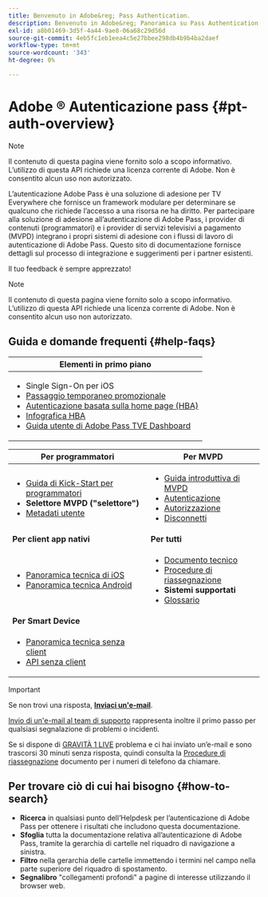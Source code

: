 ```yaml
---
title: Benvenuto in Adobe&reg; Pass Authentication.
description: Benvenuto in Adobe&reg; Panoramica su Pass Authentication
exl-id: a8b01469-3d5f-4a44-9ae8-06a68c29d56d
source-git-commit: 4eb5fc1eb1eea4c5e27bbee298db4b9b4ba2daef
workflow-type: tm+mt
source-wordcount: '343'
ht-degree: 0%

---
```


# Adobe ® Autenticazione pass {#pt-auth-overview}

>[!NOTE]
>
>Il contenuto di questa pagina viene fornito solo a scopo informativo. L’utilizzo di questa API richiede una licenza corrente di Adobe. Non è consentito alcun uso non autorizzato.

L’autenticazione Adobe Pass è una soluzione di adesione per TV Everywhere che fornisce un framework modulare per determinare se qualcuno che richiede l’accesso a una risorsa ne ha diritto. Per partecipare alla soluzione di adesione all’autenticazione di Adobe Pass, i provider di contenuti (programmatori) e i provider di servizi televisivi a pagamento (MVPD) integrano i propri sistemi di adesione con i flussi di lavoro di autenticazione di Adobe Pass. Questo sito di documentazione fornisce dettagli sul processo di integrazione e suggerimenti per i partner esistenti.

Il tuo feedback è sempre apprezzato!

>[!NOTE]
>
>Il contenuto di questa pagina viene fornito solo a scopo informativo. L’utilizzo di questa API richiede una licenza corrente di Adobe. Non è consentito alcun uso non autorizzato.

## Guida e domande frequenti {#help-faqs}

| **Elementi in primo piano** |
|-|
| <ul><li>Single Sign-On per iOS</li><li>[Passaggio temporaneo promozionale](/help/authentication/promotional-temp-pass.md)</li><li>[Autenticazione basata sulla home page (HBA)](/help/authentication/home-based-authn-tve.md)</li><li>[Infografica HBA](https://dzf8vqv24eqhg.cloudfront.net/userfiles/258/326/ckfinder/files/AdobeNewsletterHBA.pdf)</li><li>[Guida utente di Adobe Pass TVE Dashboard](/help/authentication/tve-dashboard-user-guide.md)</li></ul> |

| **Per programmatori** | **Per MVPD** |
|------------------------------------------------------------------------------|-------------------------------------------------------------------------------------------------|
| <ul><li>[Guida di Kick-Start per programmatori](/help/authentication/programmer-kickstart-guide.md)</li><li>**Selettore MVPD (&quot;selettore&quot;)**</li><li>[Metadati utente](/help/authentication/user-metadata.md)</li></ul> | <ul><li>[Guida introduttiva di MVPD](/help/authentication/mvpd-kickstart-guide.md)</li><li>[Autenticazione](/help/authentication/authn-usecase.md)</li><li>[Autorizzazione](/help/authentication/authz-usecase.md)</li><li>[Disconnetti](/help/authentication/usecase-mvpd-logout.md)</li></ul> |
| **Per client app nativi** | **Per tutti** |
| <ul><li>[Panoramica tecnica di iOS](/help/authentication/iostvos-sdk-overview.md)</li><li>[Panoramica tecnica Android](/help/authentication/android-sdk-overview.md)</li></ul> | <ul><li>[Documento tecnico](/help/authentication/technical-paper.md)</li><li>[Procedure di riassegnazione](/help/authentication/escalation-procedures.md)</li><li>**Sistemi supportati**</li><li>[Glossario](/help/authentication/glossary.md)</li></ul> |
| **Per Smart Device** | |
| <ul><li>[Panoramica tecnica senza client](/help/authentication/rest-api-overview.md)</li><li>[API senza client](/help/authentication/rest-api-reference.md)</li></ul> | |

>[!IMPORTANT]
>
>Se non trovi una risposta, [**Inviaci un&#39;e-mail**](mailto:tve-support@adobe.com).
>
>[Invio di un&#39;e-mail al team di supporto](mailto:tve-support@adobe.com) rappresenta inoltre il primo passo per qualsiasi segnalazione di problemi o incidenti.
>
>Se si dispone di [GRAVITÀ 1 LIVE](/help/authentication/escalation-procedures.md) problema e ci hai inviato un’e-mail e sono trascorsi 30 minuti senza risposta, quindi consulta la [Procedure di riassegnazione](/help/authentication/escalation-procedures.md) documento per i numeri di telefono da chiamare.
>


## Per trovare ciò di cui hai bisogno {#how-to-search}

* **Ricerca** in qualsiasi punto dell’Helpdesk per l’autenticazione di Adobe Pass per ottenere i risultati che includono questa documentazione.
* **Sfoglia** tutta la documentazione relativa all’autenticazione di Adobe Pass, tramite la gerarchia di cartelle nel riquadro di navigazione a sinistra.
* **Filtro** nella gerarchia delle cartelle immettendo i termini nel campo nella parte superiore del riquadro di spostamento.
* **Segnalibro** &quot;collegamenti profondi&quot; a pagine di interesse utilizzando il browser web.
